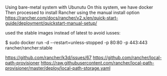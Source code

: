 
Using bare-metal system with Ubunutu 
On this system, we have docker
Then processed to install Rancher using the manual install option https://rancher.com/docs/rancher/v2.x/en/quick-start-guide/deployment/quickstart-manual-setup/

used the stable images instead of latest to avoid iusses:

$ sudo docker run -d --restart=unless-stopped -p 80:80 -p 443:443 rancher/rancher:stable

https://github.com/rancher/k3d/issues/67
https://github.com/rancher/local-path-provisioner
https://raw.githubusercontent.com/rancher/local-path-provisioner/master/deploy/local-path-storage.yaml